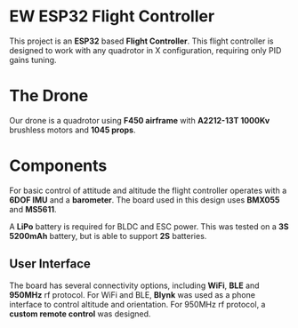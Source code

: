 # EW ESP32 Flight Controller

This project is an **ESP32** based **Flight Controller**. This flight controller is designed to work with any quadrotor in X configuration, requiring only PID gains tuning.

# The Drone
Our drone is a quadrotor using **F450 airframe** with **A2212-13T 1000Kv** brushless motors and **1045 props**.


# Components

For basic control of attitude and altitude the flight controller operates with a **6DOF IMU** and a **barometer**. The board used in this design uses **BMX055** and **MS5611**.

A **LiPo** battery is required for BLDC and ESC power. This was tested on a **3S 5200mAh** battery, but is able to support **2S** batteries.

## User Interface

The board has several connectivity options, including **WiFi**, **BLE** and **950MHz** rf protocol.
For WiFi and BLE, **Blynk** was used as a phone interface to control altitude and orientation.
For 950MHz rf protocol, a **custom remote control** was designed.
